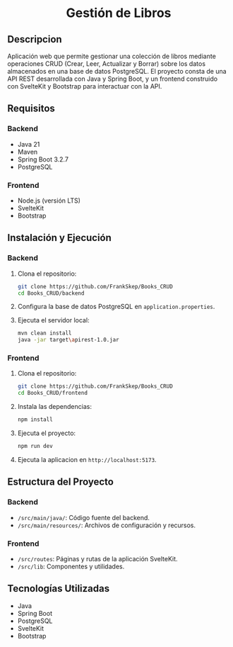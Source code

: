 # <div align="center">Gestión de Libros</div>

## Descripcion

Aplicación web que permite gestionar una colección de libros mediante operaciones CRUD (Crear, Leer, Actualizar y Borrar) sobre los datos almacenados en una base de datos PostgreSQL. El proyecto consta de una API REST desarrollada con Java y Spring Boot, y un frontend construido con SvelteKit y Bootstrap para interactuar con la API.

## Requisitos

### Backend
- Java 21
- Maven
- Spring Boot 3.2.7
- PostgreSQL

### Frontend
- Node.js (versión LTS)
- SvelteKit
- Bootstrap

## Instalación y Ejecución

### Backend

1. Clona el repositorio:
    ```sh
    git clone https://github.com/FrankSkep/Books_CRUD
    cd Books_CRUD/backend
    ```

2. Configura la base de datos PostgreSQL en `application.properties`.

3. Ejecuta el servidor local:
    ```sh
    mvn clean install
    java -jar target\apirest-1.0.jar
    ```

### Frontend

1. Clona el repositorio:
    ```sh
    git clone https://github.com/FrankSkep/Books_CRUD
    cd Books_CRUD/frontend
    ```

2. Instala las dependencias:
    ```sh
    npm install
    ```

3. Ejecuta el proyecto:
    ```sh
    npm run dev
    ```

4. Ejecuta la aplicacion en `http://localhost:5173`.

## Estructura del Proyecto

### Backend
- `/src/main/java/`: Código fuente del backend.
- `/src/main/resources/`: Archivos de configuración y recursos.

### Frontend
- `/src/routes`: Páginas y rutas de la aplicación SvelteKit.
- `/src/lib`: Componentes y utilidades.

## Tecnologías Utilizadas
- Java
- Spring Boot
- PostgreSQL
- SvelteKit
- Bootstrap
